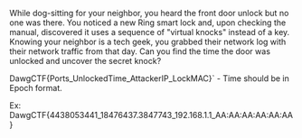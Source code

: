 While dog-sitting for your neighbor, you heard the front door unlock but no one was there. You noticed a new Ring smart lock and, upon checking the manual, discovered it uses a sequence of "virtual knocks" instead of a key. Knowing your neighbor is a tech geek, you grabbed their network log with their network traffic from that day. Can you find the time the door was unlocked and uncover the secret knock?

DawgCTF{Ports_UnlockedTime_AttackerIP_LockMAC}` - Time should be in Epoch format.

Ex: DawgCTF{4438053441_18476437.3847743_192.168.1.1_AA:AA:AA:AA:AA:AA}

